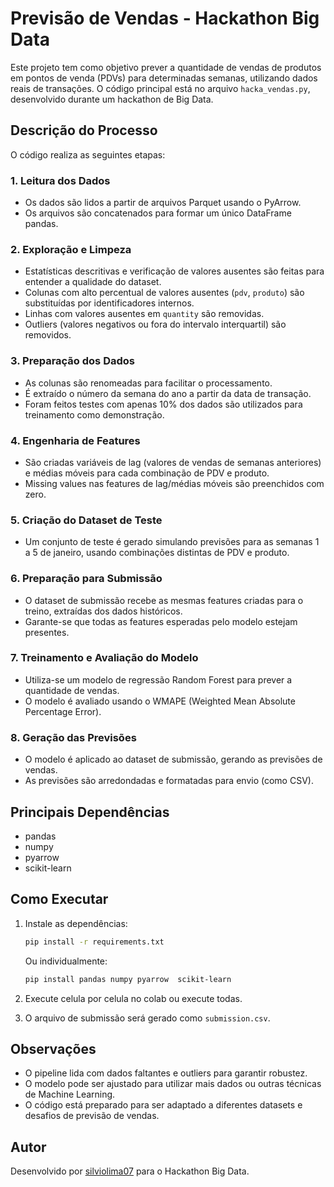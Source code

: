 # Previsão de Vendas - Hackathon Big Data

Este projeto tem como objetivo prever a quantidade de vendas de produtos em pontos de venda (PDVs) para determinadas semanas, utilizando dados reais de transações. O código principal está no arquivo `hacka_vendas.py`, desenvolvido durante um hackathon de Big Data.

## Descrição do Processo

O código realiza as seguintes etapas:

### 1. **Leitura dos Dados**
- Os dados são lidos a partir de arquivos Parquet usando o PyArrow.
- Os arquivos são concatenados para formar um único DataFrame pandas.

### 2. **Exploração e Limpeza**
- Estatísticas descritivas e verificação de valores ausentes são feitas para entender a qualidade do dataset.
- Colunas com alto percentual de valores ausentes (`pdv`, `produto`) são substituídas por identificadores internos.
- Linhas com valores ausentes em `quantity` são removidas.
- Outliers (valores negativos ou fora do intervalo interquartil) são removidos.

### 3. **Preparação dos Dados**
- As colunas são renomeadas para facilitar o processamento.
- É extraído o número da semana do ano a partir da data de transação.
- Foram feitos testes com apenas 10% dos dados são utilizados para treinamento como demonstração.

### 4. **Engenharia de Features**
- São criadas variáveis de lag (valores de vendas de semanas anteriores) e médias móveis para cada combinação de PDV e produto.
- Missing values nas features de lag/médias móveis são preenchidos com zero.

### 5. **Criação do Dataset de Teste**
- Um conjunto de teste é gerado simulando previsões para as semanas 1 a 5 de janeiro, usando combinações distintas de PDV e produto.

### 6. **Preparação para Submissão**
- O dataset de submissão recebe as mesmas features criadas para o treino, extraídas dos dados históricos.
- Garante-se que todas as features esperadas pelo modelo estejam presentes.

### 7. **Treinamento e Avaliação do Modelo**
- Utiliza-se um modelo de regressão Random Forest para prever a quantidade de vendas.
- O modelo é avaliado usando o WMAPE (Weighted Mean Absolute Percentage Error).

### 8. **Geração das Previsões**
- O modelo é aplicado ao dataset de submissão, gerando as previsões de vendas.
- As previsões são arredondadas e formatadas para envio (como CSV).

## Principais Dependências

- pandas
- numpy
- pyarrow
- scikit-learn

## Como Executar

1. Instale as dependências:
   ```bash
   pip install -r requirements.txt
   ```
   Ou individualmente:
   ```bash
   pip install pandas numpy pyarrow  scikit-learn
   ```

2. Execute celula por celula no colab ou execute todas.

3. O arquivo de submissão será gerado como `submission.csv`.

## Observações

- O pipeline lida com dados faltantes e outliers para garantir robustez.
- O modelo pode ser ajustado para utilizar mais dados ou outras técnicas de Machine Learning.
- O código está preparado para ser adaptado a diferentes datasets e desafios de previsão de vendas.

## Autor

Desenvolvido por [silviolima07](https://github.com/silviolima07) para o Hackathon Big Data.

